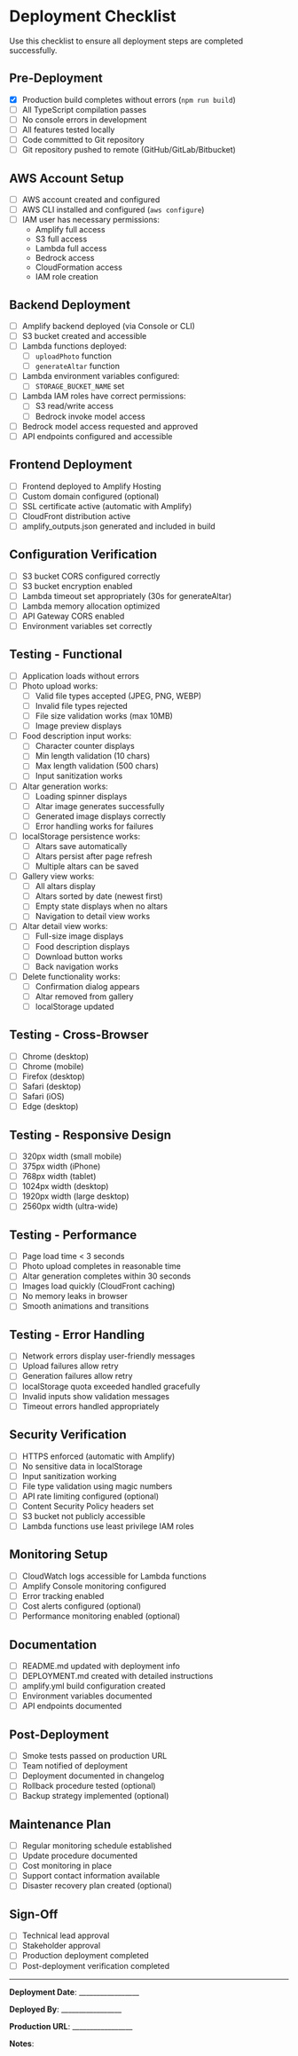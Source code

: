 # Deployment Checklist

Use this checklist to ensure all deployment steps are completed successfully.

## Pre-Deployment

- [x] Production build completes without errors (`npm run build`)
- [ ] All TypeScript compilation passes
- [ ] No console errors in development
- [ ] All features tested locally
- [ ] Code committed to Git repository
- [ ] Git repository pushed to remote (GitHub/GitLab/Bitbucket)

## AWS Account Setup

- [ ] AWS account created and configured
- [ ] AWS CLI installed and configured (`aws configure`)
- [ ] IAM user has necessary permissions:
  - Amplify full access
  - S3 full access
  - Lambda full access
  - Bedrock access
  - CloudFormation access
  - IAM role creation

## Backend Deployment

- [ ] Amplify backend deployed (via Console or CLI)
- [ ] S3 bucket created and accessible
- [ ] Lambda functions deployed:
  - [ ] `uploadPhoto` function
  - [ ] `generateAltar` function
- [ ] Lambda environment variables configured:
  - [ ] `STORAGE_BUCKET_NAME` set
- [ ] Lambda IAM roles have correct permissions:
  - [ ] S3 read/write access
  - [ ] Bedrock invoke model access
- [ ] Bedrock model access requested and approved
- [ ] API endpoints configured and accessible

## Frontend Deployment

- [ ] Frontend deployed to Amplify Hosting
- [ ] Custom domain configured (optional)
- [ ] SSL certificate active (automatic with Amplify)
- [ ] CloudFront distribution active
- [ ] amplify_outputs.json generated and included in build

## Configuration Verification

- [ ] S3 bucket CORS configured correctly
- [ ] S3 bucket encryption enabled
- [ ] Lambda timeout set appropriately (30s for generateAltar)
- [ ] Lambda memory allocation optimized
- [ ] API Gateway CORS enabled
- [ ] Environment variables set correctly

## Testing - Functional

- [ ] Application loads without errors
- [ ] Photo upload works:
  - [ ] Valid file types accepted (JPEG, PNG, WEBP)
  - [ ] Invalid file types rejected
  - [ ] File size validation works (max 10MB)
  - [ ] Image preview displays
- [ ] Food description input works:
  - [ ] Character counter displays
  - [ ] Min length validation (10 chars)
  - [ ] Max length validation (500 chars)
  - [ ] Input sanitization works
- [ ] Altar generation works:
  - [ ] Loading spinner displays
  - [ ] Altar image generates successfully
  - [ ] Generated image displays correctly
  - [ ] Error handling works for failures
- [ ] localStorage persistence works:
  - [ ] Altars save automatically
  - [ ] Altars persist after page refresh
  - [ ] Multiple altars can be saved
- [ ] Gallery view works:
  - [ ] All altars display
  - [ ] Altars sorted by date (newest first)
  - [ ] Empty state displays when no altars
  - [ ] Navigation to detail view works
- [ ] Altar detail view works:
  - [ ] Full-size image displays
  - [ ] Food description displays
  - [ ] Download button works
  - [ ] Back navigation works
- [ ] Delete functionality works:
  - [ ] Confirmation dialog appears
  - [ ] Altar removed from gallery
  - [ ] localStorage updated

## Testing - Cross-Browser

- [ ] Chrome (desktop)
- [ ] Chrome (mobile)
- [ ] Firefox (desktop)
- [ ] Safari (desktop)
- [ ] Safari (iOS)
- [ ] Edge (desktop)

## Testing - Responsive Design

- [ ] 320px width (small mobile)
- [ ] 375px width (iPhone)
- [ ] 768px width (tablet)
- [ ] 1024px width (desktop)
- [ ] 1920px width (large desktop)
- [ ] 2560px width (ultra-wide)

## Testing - Performance

- [ ] Page load time < 3 seconds
- [ ] Photo upload completes in reasonable time
- [ ] Altar generation completes within 30 seconds
- [ ] Images load quickly (CloudFront caching)
- [ ] No memory leaks in browser
- [ ] Smooth animations and transitions

## Testing - Error Handling

- [ ] Network errors display user-friendly messages
- [ ] Upload failures allow retry
- [ ] Generation failures allow retry
- [ ] localStorage quota exceeded handled gracefully
- [ ] Invalid inputs show validation messages
- [ ] Timeout errors handled appropriately

## Security Verification

- [ ] HTTPS enforced (automatic with Amplify)
- [ ] No sensitive data in localStorage
- [ ] Input sanitization working
- [ ] File type validation using magic numbers
- [ ] API rate limiting configured (optional)
- [ ] Content Security Policy headers set
- [ ] S3 bucket not publicly accessible
- [ ] Lambda functions use least privilege IAM roles

## Monitoring Setup

- [ ] CloudWatch logs accessible for Lambda functions
- [ ] Amplify Console monitoring configured
- [ ] Error tracking enabled
- [ ] Cost alerts configured (optional)
- [ ] Performance monitoring enabled (optional)

## Documentation

- [ ] README.md updated with deployment info
- [ ] DEPLOYMENT.md created with detailed instructions
- [ ] amplify.yml build configuration created
- [ ] Environment variables documented
- [ ] API endpoints documented

## Post-Deployment

- [ ] Smoke tests passed on production URL
- [ ] Team notified of deployment
- [ ] Deployment documented in changelog
- [ ] Rollback procedure tested (optional)
- [ ] Backup strategy implemented (optional)

## Maintenance Plan

- [ ] Regular monitoring schedule established
- [ ] Update procedure documented
- [ ] Cost monitoring in place
- [ ] Support contact information available
- [ ] Disaster recovery plan created (optional)

## Sign-Off

- [ ] Technical lead approval
- [ ] Stakeholder approval
- [ ] Production deployment completed
- [ ] Post-deployment verification completed

---

**Deployment Date**: _________________

**Deployed By**: _________________

**Production URL**: _________________

**Notes**:
